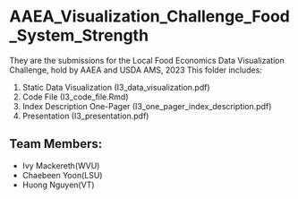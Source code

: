# AAEA_Visualization_Challenge_Food_System_Strength
They are the submissions for the Local Food Economics Data Visualization Challenge, hold by AAEA and USDA AMS, 2023
This folder includes: 
1. Static Data Visualization (I3_data_visualization.pdf)
2. Code File (I3_code_file.Rmd)
3. Index Description One-Pager (I3_one_pager_index_description.pdf)
4. Presentation (I3_presentation.pdf)

## Team Members:
- Ivy Mackereth(WVU)
- Chaebeen Yoon(LSU)
- Huong Nguyen(VT) 
